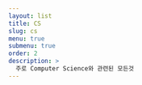 ```yaml
---
layout: list
title: CS
slug: cs
menu: true
submenu: true
order: 2
description: >
  주로 Computer Science와 관련된 모든것 
---
```

